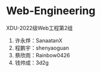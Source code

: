 # Web-Engineering
XDU-2022级Web工程第2组
1. 许永烨：SanaatanX
2. 程鹏宇：shenyaoguan
3. 蔡欣雨：Rainbow0426
4. 钱帅成：3d2g
